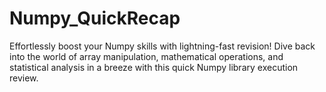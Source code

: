 # Numpy_QuickRecap
Effortlessly boost your Numpy skills with lightning-fast revision! Dive back into the world of array manipulation, mathematical operations, and statistical analysis in a breeze with this quick Numpy library execution review.
